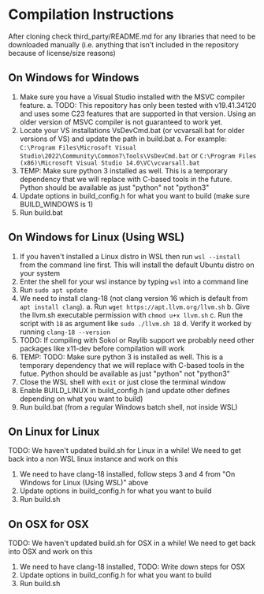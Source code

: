 # Compilation Instructions

After cloning check third_party/README.md for any libraries that need to be downloaded manually (i.e. anything that isn't included in the repository because of license/size reasons)

## On Windows for Windows
1. Make sure you have a Visual Studio installed with the MSVC compiler feature.
	a. TODO: This repository has only been tested with v19.41.34120 and uses some C23 features that are supported in that version. Using an older version of MSVC compiler is not guaranteed to work yet.
2. Locate your VS installations VsDevCmd.bat (or vcvarsall.bat for older versions of VS) and update the path in build.bat
	a. For example: `C:\Program Files\Microsoft Visual Studio\2022\Community\Common7\Tools\VsDevCmd.bat` or `C:\Program Files (x86)\Microsoft Visual Studio 14.0\VC\vcvarsall.bat`
3. TEMP: Make sure python 3 installed as well. This is a temporary dependency that we will replace with C-based tools in the future. Python should be available as just "python" not "python3"
4. Update options in build_config.h for what you want to build (make sure BUILD_WINDOWS is 1)
5. Run build.bat

## On Windows for Linux (Using WSL)
1. If you haven't installed a Linux distro in WSL then run `wsl --install` from the command line first. This will install the default Ubuntu distro on your system
2. Enter the shell for your wsl instance by typing `wsl` into a command line
3. Run `sudo apt update`
4. We need to install clang-18 (not clang version 16 which is default from `apt install clang`).
	a. Run `wget https://apt.llvm.org/llvm.sh`
	b. Give the llvm.sh executable permission with `chmod u+x llvm.sh`
	c. Run the script with `18` as argument like `sudo ./llvm.sh 18`
	d. Verify it worked by running `clang-18 --version`
5. TODO: If compiling with Sokol or Raylib support we probably need other packages like x11-dev before compilation will work
6. TEMP: TODO: Make sure python 3 is installed as well. This is a temporary dependency that we will replace with C-based tools in the futue. Python should be available as just "python" not "python3"
7. Close the WSL shell with `exit` or just close the terminal window
8. Enable BUILD_LINUX in build_config.h (and update other defines depending on what you want to build)
9. Run build.bat (from a regular Windows batch shell, not inside WSL)

## On Linux for Linux
TODO: We haven't updated build.sh for Linux in a while! We need to get back into a non WSL linux instance and work on this
1. We need to have clang-18 installed, follow steps 3 and 4 from "On Windows for Linux (Using WSL)" above
2. Update options in build_config.h for what you want to build
3. Run build.sh

## On OSX for OSX
TODO: We haven't updated build.sh for OSX in a while! We need to get back into OSX and work on this
1. We need to have clang-18 installed, TODO: Write down steps for OSX
2. Update options in build_config.h for what you want to build
3. Run build.sh
